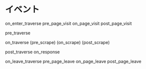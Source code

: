 # イベント

on_enter_traverse
  pre_page_visit
  on_page_visit
  post_page_visit

pre_traverse

on_traverse
  (pre_scrape)
  (on_scrape)
  (post_scrape)

post_traverse
  on_response

on_leave_traverse
  pre_page_leave
  on_page_leave
  post_page_leave

